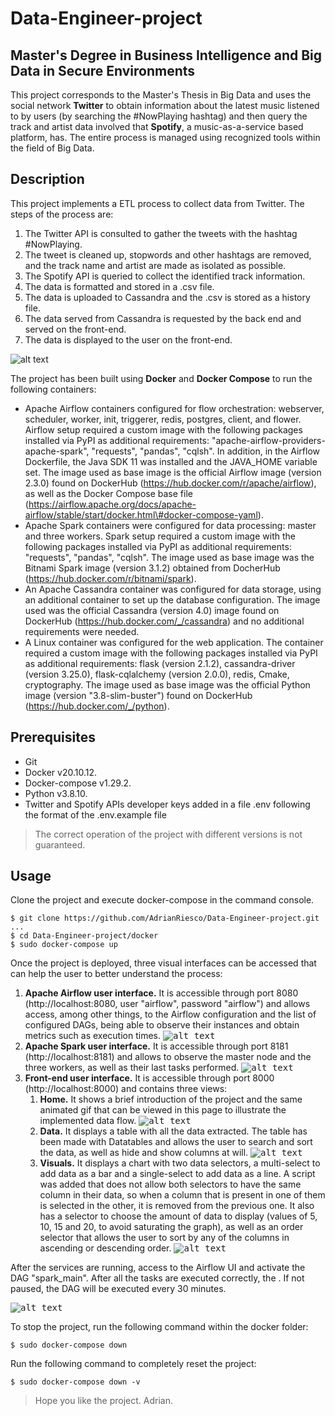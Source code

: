 # Data-Engineer-project
## Master's Degree in Business Intelligence and Big Data in Secure Environments
This project corresponds to the Master's Thesis in Big Data and uses the social network **Twitter** to obtain information about the latest music listened to by users (by searching the #NowPlaying hashtag) and then query the track and artist data involved that **Spotify**, a music-as-a-service based platform, has. The entire process is managed using recognized tools within the field of Big Data.

## Description
This project implements a ETL process to collect data from Twitter. The steps of the process are:
 1. The Twitter API is consulted to gather the tweets with the hashtag #NowPlaying.
 2. The tweet is cleaned up, stopwords and other hashtags are removed, and the track name and artist are made as isolated as possible.
 3. The Spotify API is queried to collect the identified track information.
 4. The data is formatted and stored in a .csv file.
 5. The data is uploaded to Cassandra and the .csv is stored as a history file.
 6. The data served from Cassandra is requested by the back end and served on the front-end.
 7. The data is displayed to the user on the front-end.

![alt text](https://github.com/AdrianRiesco/Data-Engineer-project/blob/main/flask/static/images/flowchart.gif "Flow chart")

The project has been built using **Docker** and **Docker Compose** to run the following containers:
 - Apache Airflow containers configured for flow orchestration: webserver, scheduler, worker, init, triggerer, redis, postgres, client, and flower. Airflow setup required a custom image with the following packages installed via PyPI as additional requirements: "apache-airflow-providers-apache-spark", "requests", "pandas", "cqlsh". In addition, in the Airflow Dockerfile, the Java SDK 11 was installed and the JAVA_HOME variable set. The image used as base image is the official Airflow image (version 2.3.0) found on DockerHub (https://hub.docker.com/r/apache/airflow), as well as the Docker Compose base file (https://airflow.apache.org/docs/apache-airflow/stable/start/docker.html\#docker-compose-yaml).
 - Apache Spark containers were configured for data processing: master and three workers. Spark setup required a custom image with the following packages installed via PyPI as additional requirements: "requests", "pandas", "cqlsh". The image used as base image was the Bitnami Spark image (version 3.1.2) obtained from DocherHub (https://hub.docker.com/r/bitnami/spark).
 - An Apache Cassandra container was configured for data storage, using an additional container to set up the database configuration. The image used was the official Cassandra (version 4.0) image found on DockerHub (https://hub.docker.com/_/cassandra) and no additional requirements were needed.
 - A Linux container was configured for the web application. The container required a custom image with the following packages installed via PyPI as additional requirements: flask (version 2.1.2), cassandra-driver (version 3.25.0), flask-cqlalchemy (version 2.0.0), redis, Cmake, cryptography. The image used as base image was the official Python image (version "3.8-slim-buster") found on DockerHub (https://hub.docker.com/_/python).

## Prerequisites
 - Git
 - Docker v20.10.12.
 - Docker-compose v1.29.2.
 - Python v3.8.10.
 - Twitter and Spotify APIs developer keys added in a file .env following the format of the .env.example file

 > The correct operation of the project with different versions is not guaranteed.

## Usage
Clone the project and execute docker-compose in the command console.
```
$ git clone https://github.com/AdrianRiesco/Data-Engineer-project.git
...
$ cd Data-Engineer-project/docker
$ sudo docker-compose up
```

Once the project is deployed, three visual interfaces can be accessed that can help the user to better understand the process:
 1. **Apache Airflow user interface.** It is accessible through port 8080 (http://localhost:8080, user "airflow", password "airflow") and allows access, among other things, to the Airflow configuration and the list of configured DAGs, being able to observe their instances and obtain metrics such as execution times.
    <kbd>![alt text](https://github.com/AdrianRiesco/Data-Engineer-project/blob/main/doc/img/airflow-ui.jpg "Airflow UI")</kbd>
 2. **Apache Spark user interface.** It is accessible through port 8181 (http://localhost:8181) and allows to observe the master node and the three workers, as well as their last tasks performed.
    <kbd>![alt text](https://github.com/AdrianRiesco/Data-Engineer-project/blob/main/doc/img/spark-ui.jpg "Spark UI")</kbd>
 3. **Front-end user interface.** It is accessible through port 8000 (http://localhost:8000) and contains three views:
    1. **Home.** It shows a brief introduction of the project and the same animated gif that can be viewed in this page to illustrate the implemented data flow.
       <kbd>![alt text](https://github.com/AdrianRiesco/Data-Engineer-project/blob/main/doc/img/front-home.jpg "Home view")</kbd>
    2. **Data.** It displays a table with all the data extracted. The table has been made with Datatables and allows the user to search and sort the data, as well as hide and show columns at will.
       <kbd>![alt text](https://github.com/AdrianRiesco/Data-Engineer-project/blob/main/doc/img/front-data.jpg "Data view")</kbd>
    3. **Visuals.** It displays a chart with two data selectors, a multi-select to add data as a bar and a single-select to add data as a line. A script was added that does not allow both selectors to have the same column in their data, so when a column that is present in one of them is selected in the other, it is removed from the previous one. It also has a selector to choose the amount of data to display (values of 5, 10, 15 and 20, to avoid saturating the graph), as well as an order selector that allows the user to sort by any of the columns in ascending or descending order.
       <kbd>![alt text](https://github.com/AdrianRiesco/Data-Engineer-project/blob/main/doc/img/front-visuals.jpg "Visuals view")</kbd>
    

After the services are running, access to the Airflow UI and activate the DAG "spark_main". After all the tasks are executed correctly, the . If not paused, the DAG will be executed every 30 minutes.

<kbd>![alt text](https://github.com/AdrianRiesco/Data-Engineer-project/blob/main/doc/img/start-dag.jpg "Start DAG in Airflow UI")</kbd>

To stop the project, run the following command within the docker folder:
```
$ sudo docker-compose down
```

Run the following command to completely reset the project:
```
$ sudo docker-compose down -v
```

 > Hope you like the project. Adrian.
